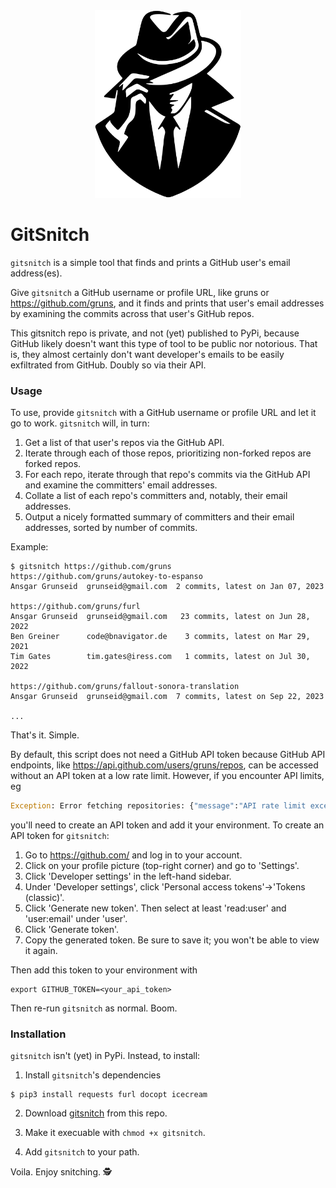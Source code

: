 <div align="center">
  <img src="logo.svg" width="234px" height="300px" alt="GitSnitch">
</div>

# GitSnitch

`gitsnitch` is a simple tool that finds and prints a GitHub user's email
address(es).

Give `gitsnitch` a GitHub username or profile URL, like gruns or
https://github.com/gruns, and it finds and prints that user's email
addresses by examining the commits across that user's GitHub repos.

This gitsnitch repo is private, and not (yet) published to PyPi, because
GitHub likely doesn't want this type of tool to be public nor
notorious. That is, they almost certainly don't want developer's emails
to be easily exfiltrated from GitHub. Doubly so via their API.

### Usage

To use, provide `gitsnitch` with a GitHub username or profile URL and
let it go to work. `gitsnitch` will, in turn:

  1. Get a list of that user's repos via the GitHub API.
  2. Iterate through each of those repos, prioritizing non-forked repos
     are forked repos.
  3. For each repo, iterate through that repo's commits via the GitHub
     API and examine the committers' email addresses.
  4. Collate a list of each repo's committers and, notably, their
     email addresses.
  5. Output a nicely formatted summary of committers and their email
     addresses, sorted by number of commits.

Example:

```shell
$ gitsnitch https://github.com/gruns
https://github.com/gruns/autokey-to-espanso
Ansgar Grunseid  grunseid@gmail.com  2 commits, latest on Jan 07, 2023

https://github.com/gruns/furl
Ansgar Grunseid  grunseid@gmail.com   23 commits, latest on Jun 28, 2022
Ben Greiner      code@bnavigator.de    3 commits, latest on Mar 29, 2021
Tim Gates        tim.gates@iress.com   1 commits, latest on Jul 30, 2022

https://github.com/gruns/fallout-sonora-translation
Ansgar Grunseid  grunseid@gmail.com  7 commits, latest on Sep 22, 2023

...
```

That's it. Simple.

By default, this script does not need a GitHub API token because GitHub
API endpoints, like https://api.github.com/users/gruns/repos, can be
accessed without an API token at a low rate limit. However, if you
encounter API limits, eg

```python
Exception: Error fetching repositories: {"message":"API rate limit exceeded for xxx.xxx.xxx.xxx. (But here's the good news: Authenticated requests get a higher rate limit. Check out the documentation for more details.)", "documentation_url": "https://docs.github.com/rest/..."}
```

you'll need to create an API token and add it your environment. To
create an API token for `gitsnitch`:

   1. Go to https://github.com/ and log in to your account.
   2. Click on your profile picture (top-right corner) and go to 'Settings'.
   3. Click 'Developer settings' in the left-hand sidebar.
   4. Under 'Developer settings', click 'Personal access
      tokens'->'Tokens (classic)'.
   5. Click 'Generate new token'. Then select at least 'read:user' and
      'user:email' under 'user'.
   6. Click 'Generate token'.
   7. Copy the generated token. Be sure to save it; you won't be able
      to view it again.

Then add this token to your environment with

```shell
export GITHUB_TOKEN=<your_api_token>
```

Then re-run `gitsnitch` as normal. Boom.


### Installation

`gitsnitch` isn't (yet) in PyPi. Instead, to install:

  1. Install `gitsnitch`'s dependencies

  ```shell
  $ pip3 install requests furl docopt icecream
  ```

  2. Download [gitsnitch](./gitsnitch) from this repo.

  3. Make it execuable with `chmod +x gitsnitch`.

  4. Add `gitsnitch` to your path.

Voila. Enjoy snitching. 🕵️
